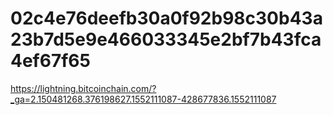 # 02c4e76deefb30a0f92b98c30b43a23b7d5e9e466033345e2bf7b43fca4ef67f65
https://lightning.bitcoinchain.com/?_ga=2.150481268.376198627.1552111087-428677836.1552111087
